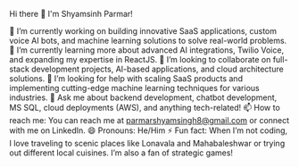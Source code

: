 Hi there 👋 I'm Shyamsinh Parmar!

🔭 I’m currently working on building innovative SaaS applications, custom voice AI bots, and machine learning solutions to solve real-world problems.
🌱 I’m currently learning more about advanced AI integrations, Twilio Voice, and expanding my expertise in ReactJS.
👯 I’m looking to collaborate on full-stack development projects, AI-based applications, and cloud architecture solutions.
🤔 I’m looking for help with scaling SaaS products and implementing cutting-edge machine learning techniques for various industries.
💬 Ask me about backend development, chatbot development, MS SQL, cloud deployments (AWS), and anything tech-related!
📫 How to reach me: You can reach me at parmarshyamsingh8@gmail.com or connect with me on LinkedIn.
😄 Pronouns: He/Him
⚡ Fun fact: When I’m not coding, I love traveling to scenic places like Lonavala and Mahabaleshwar or trying out different local cuisines. I’m also a fan of strategic games!
